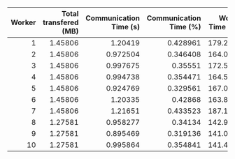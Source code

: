 |   Worker |   Total transfered (MB) |   Communication Time (s) |   Communication Time (%) |   Work Time (s) |   Work Time (%) |   Other Time (s) |   Other Time (%) |
|---------:|------------------------:|-------------------------:|-------------------------:|----------------:|----------------:|-----------------:|-----------------:|
|        1 |                 1.45806 |                 1.20419  |                 0.428961 |         179.232 |         63.8467 |         100.286  |          35.7243 |
|        2 |                 1.45806 |                 0.972504 |                 0.346408 |         164.058 |         58.4379 |         115.709  |          41.2156 |
|        3 |                 1.45806 |                 0.997675 |                 0.35551  |         172.519 |         61.4751 |         107.116  |          38.1694 |
|        4 |                 1.45806 |                 0.994738 |                 0.354471 |         164.536 |         58.6316 |         115.096  |          41.0139 |
|        5 |                 1.45806 |                 0.924769 |                 0.329561 |         167.079 |         59.5422 |         112.602  |          40.1282 |
|        6 |                 1.45806 |                 1.20335  |                 0.42868  |         163.808 |         58.3547 |         115.7    |          41.2166 |
|        7 |                 1.45806 |                 1.21651  |                 0.433523 |         187.149 |         66.6937 |          92.2442 |          32.8728 |
|        8 |                 1.27581 |                 0.958277 |                 0.34134  |         142.906 |         50.9035 |         136.875  |          48.7551 |
|        9 |                 1.27581 |                 0.895469 |                 0.319136 |         141.037 |         50.2642 |         138.659  |          49.4167 |
|       10 |                 1.27581 |                 0.995864 |                 0.354841 |         141.427 |         50.3925 |         138.228  |          49.2527 |
